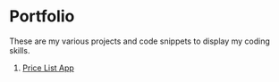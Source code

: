 # Portfolio
These are my various projects and code snippets to display my coding skills.
1. [Price List App]([https://github.com/maxtispro/Portfolio/blob/main/pricelistapp-compressed.jar](https://github.com/maxtispro/Portfolio/tree/main/Price_List_App)https://github.com/maxtispro/Portfolio/tree/main/Price_List_App)

